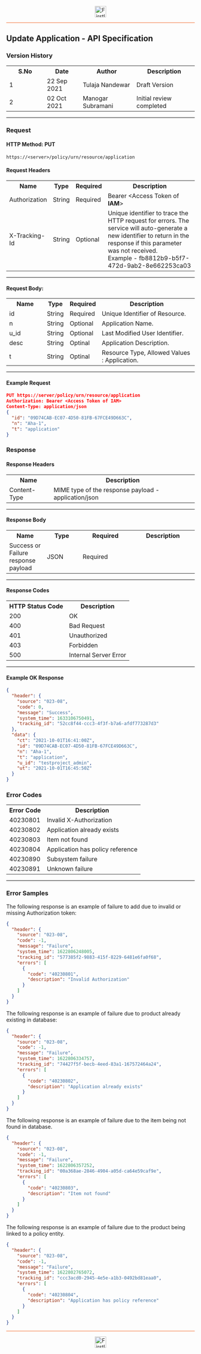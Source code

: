 <p align="center"><img src="https://cdn.shortpixel.ai/spai/w_378+q_lossy+ret_img+to_webp/https://firstlight.ai/wp-content/uploads/2021/03/300ppi-logotype-transparent.png" alt="Firstlight" height="30"/></p>

<hr style="height:1px;border-width:0;background-color:#f26524">

## Update Application - API Specification

### Version History

<table width='100%'>
  <tr>
    <th width='20%'>S.No</th>
    <th>Date</th>
    <th>Author</th>
    <th>Description</th>
  </tr>
  <tr>
    <td>1</td>
    <td>22 Sep 2021</td>
    <td>Tulaja Nandewar</td>
    <td>Draft Version</td>
  </tr>
  <tr>
    <td>2</td>
    <td>02 Oct 2021</td>
    <td>Manogar Subramani</td>
    <td>Initial review completed</td>
  </tr>
</table>

<hr style="height:1px;border-width:0;background-color:black">

### Request

#### HTTP Method: PUT

```
https://<server>/policy/urn/resource/application
```

#### Request Headers

<table width='100%'>
  <tr>
    <th width='20%'>Name</th>
    <th>Type</th>
    <th>Required</th>
    <th>Description</th>
  </tr>
  <tr>
    <td>Authorization</td>
    <td>String</td>
    <td>Required</td>
    <td>Bearer &lt;Access Token of <b>IAM</b>&gt;</td>
  </tr>
  <tr>
    <td>X-Tracking-Id</td>
    <td>String</td>
    <td>Optional</td>
    <td>Unique identifier to trace the HTTP request for errors. The service will auto-generate a new identifier to return in the response if this parameter was not received.<br/>Example - fb8812b9-b5f7-472d-9ab2-8e662253ca03</td>
  </tr>
</table>

<hr style="height:1px;border-width:0;background-color:black">

#### Request Body:

<table width="100%">
  <tr>
    <th width='20%'>Name</th>
    <th>Type</th>
    <th>Required</th>
    <th>Description</th>
  </tr>
   <tr>
    <td>id</td>
    <td>String</td>
    <td>Required</td>
    <td>Unique Identifier of Resource.</td>
  </tr>
  <tr>
    <td>n</td>
    <td>String</td>
    <td>Optional</td>
    <td>Application Name.</td>
  </tr>
  <tr>
    <td>u_id</td>
    <td>String</td>
    <td>Optional</td>
    <td>Last Modified User Identifier.</td>
  </tr>
  <tr>
    <td>desc</td>
    <td>String</td>
    <td>Optinal</td>
    <td>Application Description.</td>
  </tr>
   <tr>
    <td>t</td>
    <td>String</td>
    <td>Optinal</td>
    <td>Resource Type, Allowed Values : Application.</td>
  </tr>
</table>

<hr style="height:1px;border-width:0;background-color:black">

<div class="page"/>

#### Example Request

```json
PUT https://server/policy/urn/resource/application
Authorization: Bearer <Access Token of IAM>
Content-Type: application/json
{
  "id": "09D74CAB-EC07-4D50-81FB-67FCE49D663C",
  "n": "Aha-1",
  "t": "application"
}
```

### Response

#### Response Headers

<table width="100%">
  <tr>
    <th>Name</th>
    <th>Description</th>
  </tr>
  <tr>
    <td>Content-Type</td>
    <td>MIME type of the response payload - application/json</td>
  </tr>
</table>

<hr style="height:1px;border-width:0;background-color:black">

#### Response Body

<table width="100%">
  <tr>
    <th width='20%'>Name</th>
    <th>Type</th>
    <th>Required</th>
    <th>Description</th>
  </tr>
 <tr>
    <td>Success or Failure response payload</td>
    <td>JSON</td>
    <td>Required</td>
    <td></td>
  </tr>
</table>

<hr style="height:1px;border-width:0;background-color:black">

#### Response Codes

<table width="100%">
  <tr>
    <th>HTTP Status Code</th>
    <th>Description</th>
  </tr>
  <tr>
    <td>200</td>
    <td>OK</td>
  </tr>
  <tr>
    <td>400</td>
    <td>Bad Request</td>
  </tr>
  <tr>
    <td>401</td>
    <td>Unauthorized</td>
  </tr>
  <tr>
    <td>403</td>
    <td>Forbidden</td>
  </tr>
  <tr>
    <td>500</td>
    <td>Internal Server Error</td>
  </tr>
</table>

<hr style="height:1px;border-width:0;background-color:black">

<div class="page"/>

#### Example OK Response

```json
{
  "header": {
    "source": "023-08",
    "code": 0,
    "message": "Success",
    "system_time": 1633106750491,
    "tracking_id": "52cc8f44-ccc3-4f3f-b7a6-afdf773287d3"
  },
  "data": {
    "ct": "2021-10-01T16:41:00Z",
    "id": "09D74CAB-EC07-4D50-81FB-67FCE49D663C",
    "n": "Aha-1",
    "t": "application",
    "u_id": "testproject_admin",
    "ut": "2021-10-01T16:45:50Z"
  }
}
```

### Error Codes

<table width="100%">
  <tr>
    <th>Error Code</th>
    <th>Description</th>
  </tr>
  <tr>
    <td>40230801</td>
    <td>Invalid X-Authorization</td>
  </tr>
  <tr>
    <td>40230802</td>
    <td>Application already exists</td>
  </tr>
  <tr>
    <td>40230803</td>
    <td>Item not found</td>
  </tr>
   <tr>
    <td>40230804</td>
    <td>Application has policy reference</td>
  </tr>
  <tr>
    <td>40230890</td>
    <td>Subsystem failure</td>
  </tr>
  <tr>
    <td>40230891</td>
    <td>Unknown failure</td>
  </tr>
</table>

<hr style="height:1px;border-width:0;background-color:black">

### Error Samples

The following response is an example of failure to add due to invalid or missing Authorization token:

```json
{
  "header": {
    "source": "023-08",
    "code": -1,
    "message": "Failure",
    "system_time": 1622806248005,
    "tracking_id": "577385f2-9883-415f-8229-6481e6fa0f68",
    "errors": [
      {
        "code": "40230801",
        "description": "Invalid Authorization"
      }
    ]
  }
}
```

The following response is an example of failure due to product already existing in database:

```json
{
  "header": {
    "source": "023-08",
    "code": -1,
    "message": "Failure",
    "system_time": 1622806334757,
    "tracking_id": "74427f5f-becb-4eed-83a1-167572464a24",
    "errors": [
      {
        "code": "40230802",
        "description": "Application already exists"
      }
    ]
  }
}
```

The following response is an example of failure due to the item being not found in database.
```json
{
  "header": {
    "source": "023-08",
    "code": -1,
    "message": "Failure",
    "system_time": 1622806357252,
    "tracking_id": "00a368ae-2846-4904-a05d-ca64e59caf9e",
    "errors": [
      {
        "code": "40230803",
        "description": "Item not found"
      }
    ]
  }
}
```
The following response is an example of failure due to the product being linked to a policy entity.
```json
{
  "header": {
    "source": "023-08",
    "code": -1,
    "message": "Failure",
    "system_time": 1622802765072,
    "tracking_id": "ccc3acd0-2945-4e5e-a1b3-0492bd81eaa0",
    "errors": [
      {
        "code": "40230804",
        "description": "Application has policy reference"
      }
    ]
  }
}
```

<hr style="height:1px;border-width:0;background-color:#f26524">

<p align="center"><img src="https://cdn.shortpixel.ai/spai/w_378+q_lossy+ret_img+to_webp/https://firstlight.ai/wp-content/uploads/2021/03/300ppi-logotype-transparent.png" alt="Firstlight" height="30"/></p>